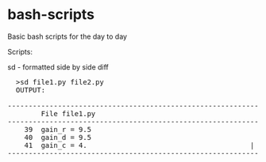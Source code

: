 # bash-scripts
Basic bash scripts for the day to day

Scripts:

sd - formatted side by side diff
<pre>
  >sd file1.py file2.py
  OUTPUT:
  
----------------------------------------------------------------------------------------------+----------------------------------------------------------------------------------------------
        File file1.py                                                                         | File file2.py
----------------------------------------------------------------------------------------------+----------------------------------------------------------------------------------------------
    39	gain_r = 9.5									      |	gain_r = 1.
    40	gain_d = 9.5									      |	gain_d = 1.
    41	gain_c = 4.									      |	gain_c = 1.
----------------------------------------------------------------------------------------------+----------------------------------------------------------------------------------------------
</pre>

